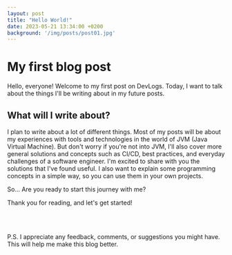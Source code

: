 ```yaml
---
layout: post
title: "Hello World!"
date: 2023-05-21 13:34:00 +0200
background: '/img/posts/post01.jpg'
---
```


# My first blog post

Hello, everyone! Welcome to my first post on DevLogs.
Today, I want to talk about the things I'll be writing about in my future posts.


## What will I write about?
I plan to write about a lot of different things. 
Most of my posts will be about my experiences with tools and technologies
in the world of JVM (Java Virtual Machine). But don't worry if you're not into JVM,
I'll also cover more general solutions and concepts such as CI/CD, best practices, 
and everyday challenges of a software engineer. 
I'm excited to share with you the solutions that I've found useful. 
I also want to explain some programming concepts in a simple way, 
so you can use them in your own projects.

So... Are you ready to start this journey with me?

Thank you for reading, and let's get started!

<br/><br/>

P.S. I appreciate any feedback, comments, or suggestions you might have. 
This will help me make this blog better.


<script src="https://utteranc.es/client.js"
        repo="wszlosek/DevLogs"
        issue-term="title"
        theme="github-light"
        crossorigin="anonymous"
        async>
</script>
